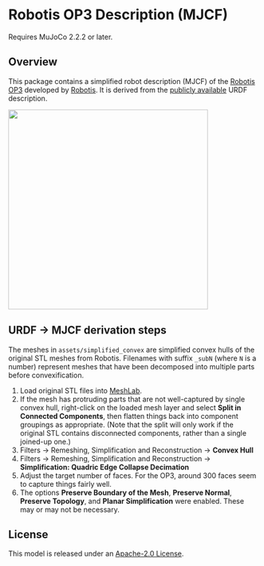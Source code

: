 # Robotis OP3 Description (MJCF)

Requires MuJoCo 2.2.2 or later.

## Overview

This package contains a simplified robot description (MJCF) of the [Robotis
OP3](https://emanual.robotis.com/docs/en/platform/op3/introduction/) developed
by [Robotis](https://robotis.com/). It is derived from the [publicly
available](https://github.com/ROBOTIS-GIT/ROBOTIS-OP3-Common/tree/master/op3_description/urdf)
URDF description.

<p float="left">
  <img src="op3.png" width="400">
</p>

## URDF → MJCF derivation steps

The meshes in `assets/simplified_convex` are simplified convex hulls of the
original STL meshes from Robotis. Filenames with suffix `_subN` (where `N` is a
number) represent meshes that have been decomposed into multiple parts before
convexification.

1. Load original STL files into [MeshLab](https://meshlab.net/).
2. If the mesh has protruding parts that are not well-captured by single
    convex hull, right-click on the loaded mesh layer and select
    **Split in Connected Components**, then flatten things back into component
    groupings as appropriate. (Note that the split will only work if the
    original STL contains disconnected components, rather than a single
    joined-up one.)
3. Filters -> Remeshing, Simplification and Reconstruction -> **Convex Hull**
4. Filters -> Remeshing, Simplification and Reconstruction -> **Simplification:
   Quadric Edge Collapse Decimation**
5. Adjust the target number of faces. For the OP3, around 300 faces seem to
   capture things fairly well.
6. The options **Preserve Boundary of the Mesh**, **Preserve Normal**,
   **Preserve Topology**, and **Planar Simplification** were enabled. These may
   or may not be necessary.

## License

This model is released under an [Apache-2.0 License](LICENSE).


